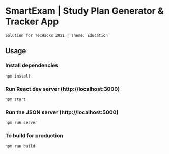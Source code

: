 # SmartExam | Study Plan Generator & Tracker App
```
Solution for TecHacks 2021 | Theme: Education
```

## Usage

### Install dependencies

```
npm install
```

### Run React dev server (http://localhost:3000)

```
npm start
```

### Run the JSON server (http://localhost:5000)

```
npm run server
```

### To build for production

```
npm run build
```
